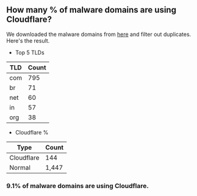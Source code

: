 ## How many % of malware domains are using Cloudflare?


We downloaded the malware domains from [here](https://urlhaus.abuse.ch) and filter out duplicates.
Here's the result.


[//]: # (start replacement)


- Top 5 TLDs

| TLD | Count |
| --- | --- |
| com | 795 |
| br | 71 |
| net | 60 |
| in | 57 |
| org | 38 |


- Cloudflare %

| Type | Count |
| --- | --- |
| Cloudflare | 144 |
| Normal | 1,447 |


### 9.1% of malware domains are using Cloudflare.